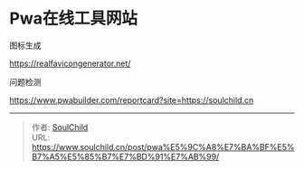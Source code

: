 # Pwa在线工具网站


<!--more-->

图标生成

https://realfavicongenerator.net/

问题检测

https://www.pwabuilder.com/reportcard?site=https://soulchild.cn

---

> 作者: [SoulChild](https://www.soulchild.cn)  
> URL: https://www.soulchild.cn/post/pwa%E5%9C%A8%E7%BA%BF%E5%B7%A5%E5%85%B7%E7%BD%91%E7%AB%99/  

